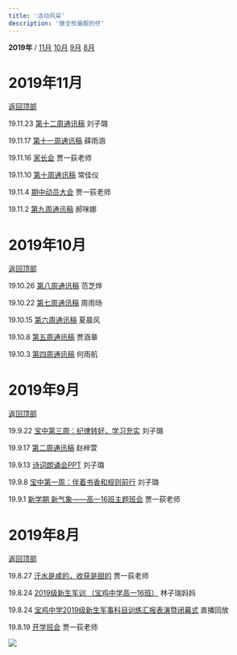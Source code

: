 ```yaml
---
title: '活动风采'
description: '做全校最靓的仔'
---
```


**2019年** / [11月](#2019年11月) [10月](#2019年10月) [9月](#2019年9月) [8月](#2019年8月)

# 2019年11月

[返回顶部](#)

19.11.23 [第十二周通讯稿](post/191123c) 刘子璐

19.11.17 [第十一周通讯稿](post/191117c) 薛雨涵

19.11.16 [家长会](https://kdocs.cn/l/sE9r3iLUq) 贾一荻老师

19.11.10 [第十周通讯稿](post/191110c) 常佳仪

19.11.4 [期中动员大会](https://kdocs.cn/l/stogBd0OG) 贾一荻老师

19.11.2 [第九周通讯稿](post/1911102c) 郝咪娜

# 2019年10月

[返回顶部](#)

19.10.26 [第八周通讯稿](post/191026c) 范芝烨

19.10.22 [第七周通讯稿](post/191022c) 周雨旸

19.10.15 [第六周通讯稿](post/191015c) 夏晨风

19.10.8 [第五周通讯稿](post/191008c) 贾涵章

19.10.3 [第四周通讯稿](post/191003c) 何雨航

# 2019年9月

[返回顶部](#)

19.9.22 [宝中第三周：纪律转好，学习充实](post/190922c) 刘子璐

19.9.17 [第二周通讯稿](post/190917c) 赵梓萱

19.9.13 [诗词朗诵会PPT](https://kdocs.cn/l/slZ5Icyoo) 刘子璐

19.9.8 [宝中第一周：伴着书香和规则前行](post/190908c) 刘子璐

19.9.1 [新学期 新气象——高一16班主题班会](post/190901p) 贾一荻老师



# 2019年8月

[返回顶部](#)

19.8.27 [汗水是咸的，收获是甜的](https://www.meipian.cn/2ca197yk) 贾一荻老师

19.8.24 [2019级新生军训 （宝鸡中学高一16班）](https://www.meipian.cn/2c4nmkgn) 林子瑞妈妈

19.8.24 [宝鸡中学2019级新生军事科目训练汇报表演暨闭幕式](https://hezhibo.migucloud.com/watch/U3NxIpiZw28) 直播回放

19.8.19 [开学班会](https://kdocs.cn/l/s0kSyiUGP)  贾一荻老师

![](https://hezhibocdn.migucloud.com/static//upload/201908/23/locnPGG1566553318376.jpg)
